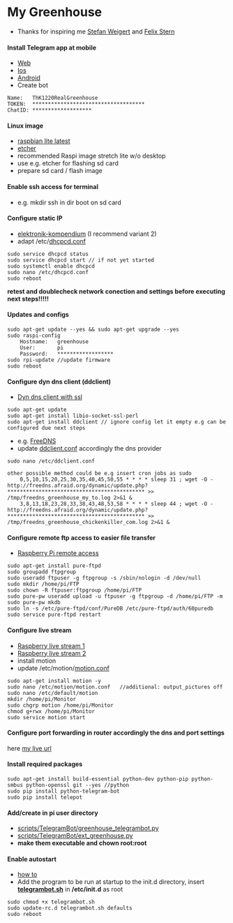 # My Greenhouse
* Thanks for inspiring me [Stefan Weigert](https://www.stefan-weigert.de/php_loader/raspi.php) and [Felix Stern](https://tutorials-raspberrypi.de/automatisches-raspberry-pi-gewaechshaus-selber-bauen/)

	
#### Install Telegram app at mobile
* [Web](https://telegram.org/)
* [Ios](https://itunes.apple.com/de/app/telegram-messenger/id686449807?mt=8)
* [Android](https://play.google.com/store/apps/details?id=org.telegram.messenger&hl=de)
* Create bot
```
Name: 	ThK1220RealGreenhouse
TOKEN: 	************************************
ChatID:	*******************
```


#### Linux image
* [raspbian lite latest](https://downloads.raspberrypi.org/raspbian_lite_latest)
* [etcher](https://etcher.io/?ref=etcher_footer)
* recommended Raspi image stretch lite w/o desktop
* use e.g. etcher for flashing sd card
* prepare sd card / flash image


#### Enable ssh access for terminal
* e.g. mkdir ssh in dir boot on sd card

			
#### Configure static IP
* [elektronik-kompendium](https://www.elektronik-kompendium.de/sites/raspberry-pi/1912151.htm) (I recommend variant 2)
* adapt /etc/[dhcpcd.conf](https://gitlab.bekast.de/tkaulke/greenhouse/blob/master/configs/dhcpcd.conf)
```
sudo service dhcpcd status 
sudo service dhcpcd start // if not yet started 
sudo systemctl enable dhcpcd 
sudo nano /etc/dhcpcd.conf
sudo reboot
```
			
**retest and doublecheck network conection and settings before executing next steps!!!!!**


#### Updates and configs
```
sudo apt-get update --yes && sudo apt-get upgrade --yes
sudo raspi-config
    Hostname:	greenhouse
    User:		pi
    Password:	******************
sudo rpi-update //update firmware
sudo reboot
```

	
#### Configure dyn dns client (ddclient)
* [Dyn dns client with ssl](https://hexaju.wordpress.com/2013/03/20/raspberry-pi-as-dyndns-client-with-ssl/)
```
sudo apt-get update
sudo apt-get install libio-socket-ssl-perl
sudo apt-get install ddclient // ignore config let it empty e.g can be configured due next steps
```			
* e.g. [FreeDNS](http://freedns.afraid.org)
* update [ddclient.conf](https://gitlab.bekast.de/tkaulke/greenhouse/blob/master/configs/ddclient.conf) accordingly the dns provider
```
sudo nano /etc/ddclient.conf
    
other possible method could be e.g insert cron jobs as sudo
    0,5,10,15,20,25,30,35,40,45,50,55 * * * * sleep 31 ; wget -O - http://freedns.afraid.org/dynamic/update.php?******************************************** >> /tmp/freedns_greenhouse_my_to.log 2>&1 &
    3,8,13,18,23,28,33,38,43,48,53,58 * * * * sleep 44 ; wget -O - http://freedns.afraid.org/dynamic/update.php?******************************************** >> /tmp/freedns_greenhouse_chickenkiller_com.log 2>&1 &
```				


#### Configure remote ftp access to easier file transfer
* [Raspberry Pi remote access](https://www.raspberrypi.org/documentation/remote-access/ftp.md)
```
sudo apt-get install pure-ftpd
sudo groupadd ftpgroup
sudo useradd ftpuser -g ftpgroup -s /sbin/nologin -d /dev/null
sudo mkdir /home/pi/FTP
sudo chown -R ftpuser:ftpgroup /home/pi/FTP
sudo pure-pw useradd upload -u ftpuser -g ftpgroup -d /home/pi/FTP -m
sudo pure-pw mkdb
sudo ln -s /etc/pure-ftpd/conf/PureDB /etc/pure-ftpd/auth/60puredb 
sudo service pure-ftpd restart
```


#### Configure live stream
* [Raspberry live stream 1](https://tutorials-raspberrypi.de/raspberry-pi-ueberwachungskamera-livestream-einrichten/)
* [Raspberry live stream 2](https://www.datenreise.de/raspberry-pi-ueberwachungskamera-livestream/)
* install motion
* update /etc/motion/[motion.conf](https://gitlab.bekast.de/tkaulke/greenhouse/blob/master/configs/motion.conf)
```	
sudo apt-get install motion -y
sudo nano /etc/motion/motion.conf   //additional: output_pictures off
sudo nano /etc/default/motion
mkdir /home/pi/Monitor
sudo chgrp motion /home/pi/Monitor
chmod g+rwx /home/pi/Monitor
sudo service motion start
```			


#### Configure port forwarding in router accordingly the dns and port settings
here [my live url](http://greenhouse.my.to:8082/)

					
#### Install required packages
```
sudo apt-get install build-essential python-dev python-pip python-smbus python-openssl git --yes //python
sudo pip install python-telegram-bot
sudo pip install telepot
```	

#### Add/create in pi user directory
* [scripts/TelegramBot/greenhouse_telegrambot.py](https://gitlab.bekast.de/tkaulke/greenhouse/blob/master/scripts/greenhouse_telegrambot.py)
* [scripts/TelegramBot/ext_greenhouse.py](https://gitlab.bekast.de/tkaulke/greenhouse/blob/master/scripts/ext_greenhouse.py)
* **make them executable and chown root:root**
	

#### Enable autostart
* [how to](https://www.dexterindustries.com/howto/run-a-program-on-your-raspberry-pi-at-startup/#init)
* Add the program to be run at startup to the init.d directory, insert **[telegrambot.sh](https://gitlab.bekast.de/tkaulke/greenhouse/blob/master/scripts/telegrambot.sh)** in **/etc/init.d** as root
```
sudo chmod +x telegrambot.sh
sudo update-rc.d telegrambot.sh defaults
sudo reboot
```